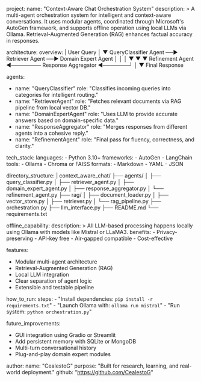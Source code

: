 project:
  name: "Context-Aware Chat Orchestration System"
  description: >
    A multi-agent orchestration system for intelligent and context-aware conversations. 
    It uses modular agents, coordinated through Microsoft's AutoGen framework, and supports 
    offline operation using local LLMs via Ollama. Retrieval-Augmented Generation (RAG) 
    enhances factual accuracy in responses.

architecture:
  overview: |
    User Query
       │
       ▼
    QueryClassifier Agent ──► Retriever Agent ──► Domain Expert Agent
            │                          │                    │
            ▼                          ▼                    ▼
    Refinement Agent ◄──────── Response Aggregator ◄───────┘
            │
            ▼
    Final Response

agents:
  - name: "QueryClassifier"
    role: "Classifies incoming queries into categories for intelligent routing."
  - name: "RetrieverAgent"
    role: "Fetches relevant documents via RAG pipeline from local vector DB."
  - name: "DomainExpertAgent"
    role: "Uses LLM to provide accurate answers based on domain-specific data."
  - name: "ResponseAggregator"
    role: "Merges responses from different agents into a cohesive reply."
  - name: "RefinementAgent"
    role: "Final pass for fluency, correctness, and clarity."

tech_stack:
  languages:
    - Python 3.10+
  frameworks:
    - AutoGen
    - LangChain
  tools:
    - Ollama
    - Chroma or FAISS
  formats:
    - Markdown
    - YAML
    - JSON

directory_structure: |
  context_aware_chat/
  ├── agents/
  │   ├── query_classifier.py
  │   ├── retriever_agent.py
  │   ├── domain_expert_agent.py
  │   ├── response_aggregator.py
  │   └── refinement_agent.py
  ├── rag/
  │   ├── document_loader.py
  │   ├── vector_store.py
  │   ├── retriever.py
  │   └── rag_pipeline.py
  ├── orchestration.py
  ├── llm_interface.py
  ├── README.md
  └── requirements.txt

offline_capability:
  description: >
    All LLM-based processing happens locally using Ollama with models like Mistral or LLaMA3.
  benefits:
    - Privacy-preserving
    - API-key free
    - Air-gapped compatible
    - Cost-effective

features:
  - Modular multi-agent architecture
  - Retrieval-Augmented Generation (RAG)
  - Local LLM integration
  - Clear separation of agent logic
  - Extensible and testable pipeline

how_to_run:
  steps:
    - "Install dependencies: `pip install -r requirements.txt`"
    - "Launch Ollama with: `ollama run mistral`"
    - "Run system: `python orchestration.py`"

future_improvements:
  - GUI integration using Gradio or Streamlit
  - Add persistent memory with SQLite or MongoDB
  - Multi-turn conversational history
  - Plug-and-play domain expert modules

author:
  name: "CealestoG"
  purpose: "Built for research, learning, and real-world deployment."
  github: "https://github.com/CealestoG"

